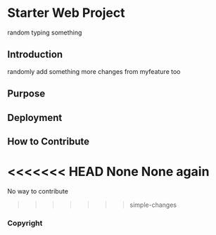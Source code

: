 # Starter Web Project
random typing something

## Introduction
randomly add something
more changes from myfeature too
## Purpose

## Deployment

## How to Contribute
<<<<<<< HEAD
None
None again
=======
No way to contribute
>>>>>>> simple-changes

### Copyright